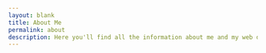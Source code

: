 ```yaml
---
layout: blank
title: About Me
permalink: about
description: Here you'll find all the information about me and my web design services.
---
```


